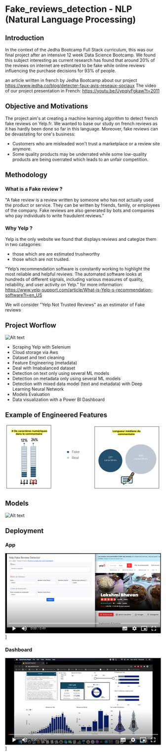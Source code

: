 # Fake_reviews_detection - NLP (Natural Language Processing)

## Introduction
In the context of the Jedha Bootcamp Full Stack curriculum,
this was our final project after an intensive 12 week Data Science Bootcamp.
We found this subject interesting as current research has found that around 20% of the reviews on internet are estimated to be fake while online reviews influencing the purchase decisions for 93% of people.

an article written in french by Jedha Bootcamp about our project
https://www.jedha.co/blog/detecter-faux-avis-reseaux-sociaux
The video of our project presentation in French:
https://youtu.be/UypqiyFgkaw?t=2011

## Objective and Motivations
The project aim's at creating a machine learning algorithm to detect french fake reviews on Yelp.fr.
We wanted to base our study on french reviews as it has hardly been done so far in this language.
Moreover, fake reviews can be devastating for one's business:
* Customers who are misleaded won't trust a marketplace or a review site anymore. 
* Some quality products may be underrated while some low-quality products are being overrated which leads to an unfair competition.  

## Methodology
### What is a Fake review ?
"A fake review is a review written by someone who has not actually used the product or service. They can be written by friends, family, or employees of the company. Fake reviews are also generated by bots and companies who pay individuals to write fraudulent reviews."

### Why Yelp ?
Yelp is the only website we found that displays reviews and categize them in two catagories:
* those which are  are estimated trushworthy
* those which are not trusted.

"Yelp’s recommendation software is constantly working to highlight the most reliable and helpful reviews. The automated software looks at hundreds of different signals, including various measures of quality, reliability, and user activity on Yelp."
for more information: https://www.yelp-support.com/article/What-is-Yelp-s-recommendation-software?l=en_US

We will consider "Yelp Not Trusted Reviews" as an estimator of Fake reviews

## Project Worflow
![Alt text](https://uploads-ssl.webflow.com/5ecea319ef4214bb71278093/601d6ef087c1ab11f9d6b7b6_Group%2093%20(1).png)

* Scraping Yelp with Selenium
* Cloud storage via Aws
* Dataset and text cleaning
* Feature Engineering (metadata)
* Deal with Imabalanced dataset
* Detection on text only using several ML models
* Detection on metadata only using several ML models
* Detection with mixed data model (text and metadata) with Deep Learning Neural Network 
* Models Evaluation
* Data visualization with a Power BI Dashboard

## Example of Engineered Features
![Alt text](engineered_features_example.png)


## Models

![Alt text](https://uploads-ssl.webflow.com/5ecea319ef4214bb71278093/601d874ceb8af50f8b2a8b0a_deep-learning.png)

## Deployment 

### App
[![Alt text](preview_app_h.png)](https://drive.google.com/file/d/1IJioa7t7Bg221TxkrTRSPG9ruv7RbK82/preview)]

### Dashboard
[![Alt text](preview_pbi.png)](https://drive.google.com/file/d/1MSeauH8IsN2RFwZDhcgwFqbXpgX_Go4Y/preview)]





